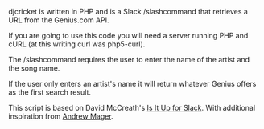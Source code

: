 djcricket is written in PHP and is a Slack /slashcommand that retrieves a URL from the Genius.com API. 

If you are going to use this code you will need a server running PHP and cURL (at this writing curl was php5-curl).

The /slashcommand requires the user to enter the name of the artist and the song name.

If the user only enters an artist's name it will return whatever Genius offers as the first search result. 

This script is based on David McCreath's [Is It Up for Slack](https://github.com/mccreath/isitup-for-slack). With additional inspiration from [Andrew Mager](https://mager.co/how-to-write-a-slackbot-in-40-lines-of-code-52cf0c4fcf42).
